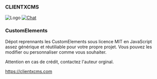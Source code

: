 
### CLIENTXCMS
![Logo](https://clientx.fr/assets/images/ClientXDark.png "ClientXCMS")
[![Chat](https://img.shields.io/discord/620000044191449108?color=7289da&label=Discord&logo=discord&logoColor=fff&style=flat-square)](https://clientxcms.com/discord)


### CustomElements

Dépot reprennants les CustomElements sous licence MIT en JavaScript assez générique et réutiliable pour votre propre projet.
Vous pouvez les modifier ou personnaliser comme vous souhaiter.


Attention en cas de crédit, contactez l'auteur orginal.


https://clientxcms.com